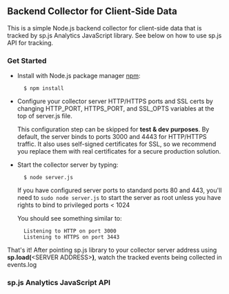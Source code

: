## Backend Collector for Client-Side Data
This is a simple Node.js backend collector for client-side data that is tracked by sp.js Analytics JavaScript library.
See below on how to use sp.js API for tracking.

### Get Started
* Install with Node.js package manager [npm](http://npmjs.org/):

        $ npm install

* Configure your collector server HTTP/HTTPS ports and SSL certs by changing HTTP_PORT, HTTPS_PORT, and SSL_OPTS variables at the top of server.js file.
	
	This configuration step can be skipped for **test & dev purposes**. By default, the server binds to ports 3000 and 4443 for HTTP/HTTPS traffic. It also uses self-signed certificates for SSL, so we recommend you replace them with real certificates for a secure production solution.

* Start the collector server by typing:

		$ node server.js
		
	If you have configured server ports to standard ports 80 and 443, you'll need to `sudo node server.js` to start the server as root unless you have rights to bind to privileged ports < 1024
	
	You should see something similar to:

    	Listening to HTTP on port 3000
    	Listening to HTTPS on port 3443

That's it!
After pointing sp.js library to your collector server address using **sp.load(**&lt;SERVER ADDRESS&gt;**)**, watch the tracked events being collected in events.log

### sp.js Analytics JavaScript API

